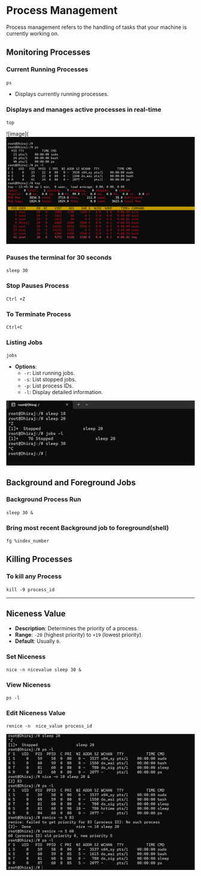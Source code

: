 # Process Management

Process management refers to the handling of tasks that your machine is currently working on.

## Monitoring Processes

### Current Running Processes
````
ps 
````
- Displays currently running processes.

### Displays and manages active processes in real-time
````
top
````


![image](![image](https://github.com/DhirajDeshmukh8239/Linux/blob/ad421691b10b7667ebab7c2ff20f642b27395079/Screenshot%202025-07-17%20191540.png)


### Pauses the terminal for 30 seconds
````
sleep 30
````
### Stop Pauses Process 
````
Ctrl +Z
````
### To Terminate Process
````
Ctrl+C
````
### Listing Jobs
````
jobs
````
- **Options**:
  - `-r`: List running jobs.
  - `-s`: List stopped jobs.
  - `-p`: List process IDs.
  - `-l`: Display detailed information.


![image](https://github.com/DhirajDeshmukh8239/Linux/blob/a224c11b6fd5937b8e254a3a6a0ac91f98124f24/Screenshot%202025-07-17%20191743.png)


## Background and Foreground Jobs
### Background Process Run
````
sleep 30 &
````
### Bring most recent Background job to foreground(shell)
````
fg %index_number
````
## Killing Processes
### To kill any Process
````
kill -9 process_id
````


---

## Niceness Value
- **Description**: Determines the priority of a process.
- **Range**: `-20` (highest priority) to `+19` (lowest priority).
- **Default**: Usually `0`.


### Set Niceness
   ````
   nice -n nicevalue sleep 30 &
   ````

### View Niceness
   ````
   ps -l
   ````
### Edit Niceness Value
   ````
   renice -n  nice_value process_id
   ````

![image](https://github.com/DhirajDeshmukh8239/Linux/blob/d8df260a00880d1a83aa48c9420da535af249d03/Screenshot%202025-07-17%20192726.png)

